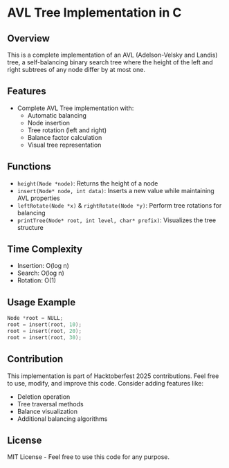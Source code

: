 # AVL Tree Implementation in C

## Overview
This is a complete implementation of an AVL (Adelson-Velsky and Landis) tree, a self-balancing binary search tree where the height of the left and right subtrees of any node differ by at most one.

## Features
- Complete AVL Tree implementation with:
  - Automatic balancing
  - Node insertion
  - Tree rotation (left and right)
  - Balance factor calculation
  - Visual tree representation

## Functions
- `height(Node *node)`: Returns the height of a node
- `insert(Node* node, int data)`: Inserts a new value while maintaining AVL properties
- `leftRotate(Node *x)` & `rightRotate(Node *y)`: Perform tree rotations for balancing
- `printTree(Node* root, int level, char* prefix)`: Visualizes the tree structure

## Time Complexity
- Insertion: O(log n)
- Search: O(log n)
- Rotation: O(1)

## Usage Example
```c
Node *root = NULL;
root = insert(root, 10);
root = insert(root, 20);
root = insert(root, 30);
```

## Contribution
This implementation is part of Hacktoberfest 2025 contributions. Feel free to use, modify, and improve this code. Consider adding features like:
- Deletion operation
- Tree traversal methods
- Balance visualization
- Additional balancing algorithms

## License
MIT License - Feel free to use this code for any purpose.
